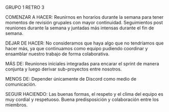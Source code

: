 GRUPO 1 RETRO 3

COMENZAR A HACER:
Reunirnos en horarios durante la semana para tener momentos de revisión grupales con mayor continuidad.  Seguimientos post reuniones durante la semana y juntadas más intensas durante el fin de semana. 


DEJAR DE HACER:
No consideramos que haya algo que no tendríamos que hacer más, ya que continuamos como equipo pudiendo coordinar y ensamblar nuestro trabajo de forma colaborativa. 


MÁS DE:
Reuniones iniciales integradas para encarar el sprint de manera conjunta y luego derivar sub-proyectos entre nosotros. 


MENOS DE: Depender únicamente de Discord como medio de comunicación. 

SEGUIR HACIENDO:
Las buenas formas, el respeto y el clima del equipo es muy cordial y respetuoso. Buena predisposición y colaboración entre los miembros. 

